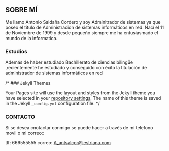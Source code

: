 ## SOBRE MÍ

Me llamo Antonio Saldaña Cordero y soy Adminitrador de sistemas ya que poseo el titulo de Administracion de sistemas informáticos en red.
Nací el 11 de Noviembre de 1999 y desde pequeño siempre me ha entusiasmado el mundo de la informatica.

### Estudios

Además de haber estudiado Bachillerato de ciencias bilingüe ,recientemente he estudiado y conseguido con éxito la titulación de administrador de sistemas informáticos en red

/* ### Jekyll Themes

Your Pages site will use the layout and styles from the Jekyll theme you have selected in your [repository settings](https://github.com/antoniosalco/Antoniosalco.github.io/settings). The name of this theme is saved in the Jekyll `_config.yml` configuration file.
*/

### CONTACTO

Si se desea cnotactar conmigo se puede hacer a través de mi telefono movil o mi correo::

tlf: 666555555
correo: A_antsalcor@iestriana.com

